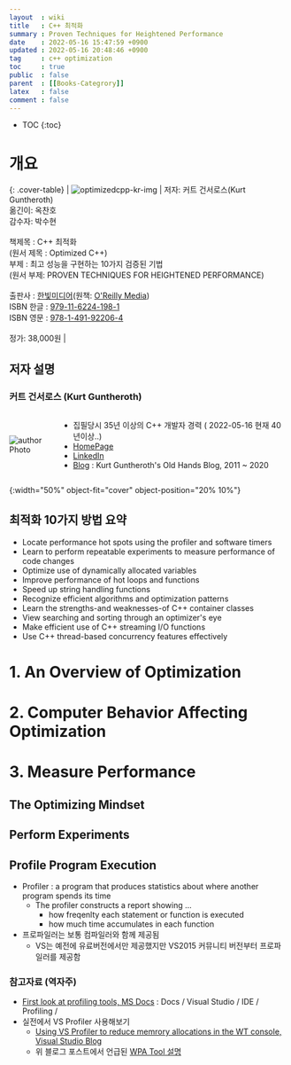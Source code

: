 ```yaml
---
layout  : wiki
title   : C++ 최적화 
summary : Proven Techniques for Heightened Performance
date    : 2022-05-16 15:47:59 +0900
updated : 2022-05-16 20:48:46 +0900
tag     : c++ optimization
toc     : true
public  : false
parent  : [[Books-Categrory]] 
latex   : false
comment : false
---
```

* TOC
{:toc}

# 개요

<style>
.cover-table img { width: 300px }
</style>

{: .cover-table}
| ![optimizedcpp-kr-img] | 저자: 커트 건서로스(Kurt Guntheroth) <br> 옮긴이: 옥찬호 <br> 감수자: 박수현 <br> <br> 책제목 : C++ 최적화<br> (원서 제목 : Optimized C++) <br> 부제 : 최고 성능을 구현하는 10가지 검증된 기법<br> (원서 부제: PROVEN TECHNIQUES FOR HEIGHTENED PERFORMANCE)<br><br> 출판사 : [한빛미디어](https://www.hanbit.co.kr/store/books/look.php?p_code=B8975427001)(원책: [O'Reilly Media](https://www.oreilly.com/library/view/optimized-c/9781491922057/)) <br> ISBN 한글 : [979-11-6224-198-1](https://www.google.com/search?q=9791162241981) <br> ISBN 영문 : [978-1-491-92206-4](https://www.google.com/search?q=9781491922064) <br> <br> 정가: 38,000원 |

[optimizedcpp-kr-img]:https://www.hanbit.co.kr/data/books/B8975427001_l.jpg

## 저자 설명

### 커트 건서로스 (Kurt Guntheroth)

<style>
.author-container {display: flex; align-items: center; justify-content: space-evenly;}
</style>

<div markdown="1" class="author-container">

 ![author Photo][author-img]

* 집필당시 35년 이상의 C++ 개발자 경력 ( 2022-05-16 현재 40년이상..)
* [HomePage](http://www.guntheroth.com/)
* [LinkedIn](https://www.linkedin.com/in/kurt-guntheroth-b13919b)
* [Blog](http://oldhandsblog.blogspot.com/) : Kurt Guntheroth's Old Hands Blog, 2011 ~ 2020

</div>

[author-img]:https://scontent-ssn1-1.xx.fbcdn.net/v/t1.18169-9/23543_101205819918543_5949494_n.jpg?_nc_cat=101&ccb=1-6&_nc_sid=09cbfe&_nc_ohc=PnucehwFYwcAX-5-ooJ&tn=7tdRGi-y2CQ1sMIg&_nc_ht=scontent-ssn1-1.xx&oh=00_AT95pefe3_lscvUIF69w-bGI4KGvhRAp2jO36Ay1G4gfLg&oe=62A86F96
{:width="50%" object-fit="cover" object-position="20% 10%"}

## 최적화 10가지 방법 요약

* Locate performance hot spots using the profiler and software timers
* Learn to perform repeatable experiments to measure performance of code changes
* Optimize use of dynamically allocated variables
* Improve performance of hot loops and functions
* Speed up string handling functions
* Recognize efficient algorithms and optimization patterns
* Learn the strengths-and weaknesses-of C++ container classes
* View searching and sorting through an optimizer's eye
* Make efficient use of C++ streaming I/O functions
* Use C++ thread-based concurrency features effectively

# 1. An Overview of Optimization

# 2. Computer Behavior Affecting Optimization

# 3. Measure Performance

## The Optimizing Mindset

## Perform Experiments

## Profile Program Execution

* Profiler : a program that produces statistics about where another program spends its time
  * The profiler constructs a report showing ...
    * how freqenlty each statement or function is executed
    * how much time accumulates in each function
* 프로파일러는 보통 컴파일러와 함께 제공됨
  * VS는 예전에 유료버전에서만 제공했지만 VS2015 커뮤니티 버전부터 프로파일러를 제공함

### 참고자료 (역자주)

* [First look at profiling tools, MS Docs](https://docs.microsoft.com/en-us/visualstudio/profiling/profiling-feature-tour?view=vs-2022) : Docs / Visual Studio / IDE / Profiling /
* 실전에서 VS Profiler 사용해보기
  * [Using VS Profiler to reduce memrory allocations in the WT console, Visual Studio Blog](https://devblogs.microsoft.com/visualstudio/case-study-using-visual-studio-profiler-to-reduce-memory-allocations-in-the-windows-terminal-console-host-startup-path/)
  * 위 블로그 포스트에서 언급된 [WPA Tool 설명](https://docs.microsoft.com/ko-kr/windows-hardware/test/wpt/windows-performance-analyzer)
